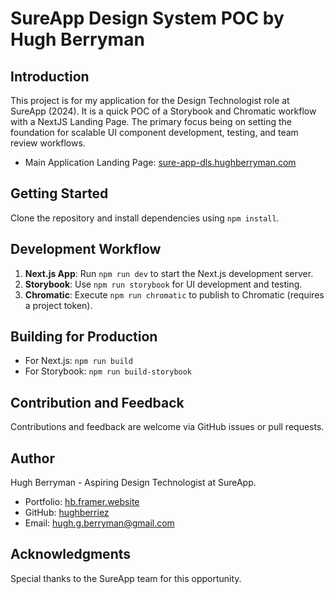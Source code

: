 # SureApp Design System POC by Hugh Berryman

## Introduction

This project is for my application for the Design Technologist role at SureApp (2024). It is a quick POC of a Storybook and Chromatic workflow with a NextJS Landing Page. The primary focus being on setting the foundation for scalable UI component development, testing, and team review workflows.

- Main Application Landing Page: [sure-app-dls.hughberryman.com](https://sure-app-dls.hughberryman.com/)

## Getting Started

Clone the repository and install dependencies using `npm install`.

## Development Workflow

1. **Next.js App**: Run `npm run dev` to start the Next.js development server.
2. **Storybook**: Use `npm run storybook` for UI development and testing.
3. **Chromatic**: Execute `npm run chromatic` to publish to Chromatic (requires a project token).

## Building for Production

- For Next.js: `npm run build`
- For Storybook: `npm run build-storybook`

## Contribution and Feedback

Contributions and feedback are welcome via GitHub issues or pull requests.

## Author

Hugh Berryman - Aspiring Design Technologist at SureApp.

- Portfolio: [hb.framer.website](https://hb.framer.website)
- GitHub: [hughberriez](https://github.com/hughberriez)
- Email: [hugh.g.berryman@gmail.com](mailto:hugh.g.berryman@gmail.com)

## Acknowledgments

Special thanks to the SureApp team for this opportunity.
